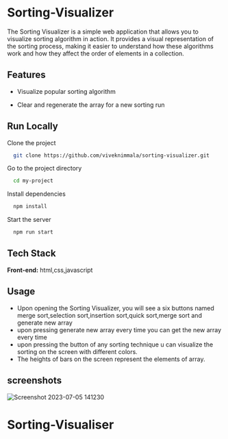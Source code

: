 
# Sorting-Visualizer

The Sorting Visualizer is a simple web application that allows you to visualize  sorting algorithm in action. It provides a visual representation of the sorting process, making it easier to understand how these algorithms work and how they affect the order of elements in a collection.


## Features

- Visualize popular sorting algorithm 

- Clear and regenerate the array for a new sorting run


## Run Locally

Clone the project

```bash
  git clone https://github.com/viveknimmala/sorting-visualizer.git
```

Go to the project directory

```bash
  cd my-project
```

Install dependencies

```bash
  npm install
```

Start the server

```bash
  npm run start
```


## Tech Stack

**Front-end:** html,css,javascript


## Usage

- Upon opening the Sorting Visualizer, you will see a  six buttons named merge sort,selection sort,insertion sort,quick sort,merge sort and generate new array
- upon pressing generate new array every time you can get the new array every time
- upon pressing the button of any sorting technique u can visualize the  sorting on the screen with different colors.
- The heights of bars on the screen represent the elements of array.

## screenshots
![Screenshot 2023-07-05 141230](https://github.com/viveknimmala/sorting-visualizer/assets/122891629/8277c6b9-71de-45f0-94c5-3d3f3d055c29)




# Sorting-Visualiser

